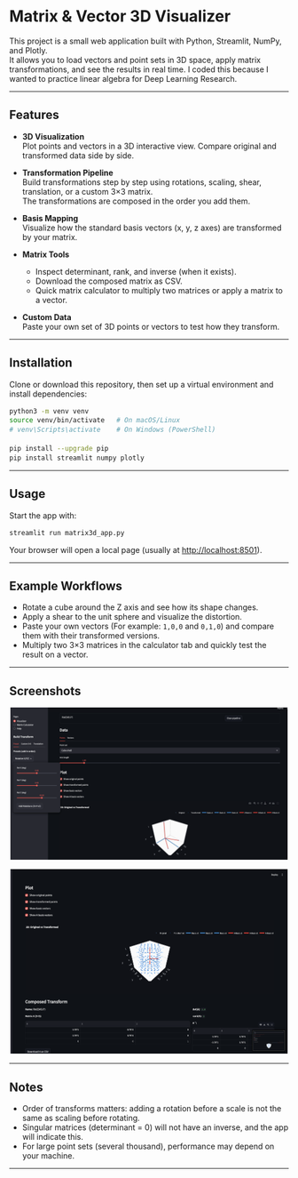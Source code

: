 
# Matrix & Vector 3D Visualizer

This project is a small web application built with Python, Streamlit, NumPy, and Plotly.  
It allows you to load vectors and point sets in 3D space, apply matrix transformations, and see the results in real time. I coded this because I wanted to practice linear algebra for Deep Learning Research. 

---

## Features

- **3D Visualization**  
  Plot points and vectors in a 3D interactive view. Compare original and transformed data side by side.

- **Transformation Pipeline**  
  Build transformations step by step using rotations, scaling, shear, translation, or a custom 3×3 matrix.  
  The transformations are composed in the order you add them.

- **Basis Mapping**  
  Visualize how the standard basis vectors (x, y, z axes) are transformed by your matrix.

- **Matrix Tools**  
  - Inspect determinant, rank, and inverse (when it exists).  
  - Download the composed matrix as CSV.  
  - Quick matrix calculator to multiply two matrices or apply a matrix to a vector.

- **Custom Data**  
  Paste your own set of 3D points or vectors to test how they transform.

---

## Installation

Clone or download this repository, then set up a virtual environment and install dependencies:

```bash
python3 -m venv venv
source venv/bin/activate   # On macOS/Linux
# venv\Scripts\activate    # On Windows (PowerShell)

pip install --upgrade pip
pip install streamlit numpy plotly
````

---

## Usage

Start the app with:

```bash
streamlit run matrix3d_app.py
```

Your browser will open a local page (usually at [http://localhost:8501](http://localhost:8501)).

---

## Example Workflows

* Rotate a cube around the Z axis and see how its shape changes.
* Apply a shear to the unit sphere and visualize the distortion.
* Paste your own vectors (For example: `1,0,0` and `0,1,0`) and compare them with their transformed versions.
* Multiply two 3×3 matrices in the calculator tab and quickly test the result on a vector.

---

## Screenshots

<p align="center">
  <img src="Images/Image1.png" alt="Visualizer example 1" width="500"/>
</p>

<p align="center">
  <img src="Images/Image2.png" alt="Visualizer example 2" width="500"/>
</p>

---

## Notes

* Order of transforms matters: adding a rotation before a scale is not the same as scaling before rotating.
* Singular matrices (determinant = 0) will not have an inverse, and the app will indicate this.
* For large point sets (several thousand), performance may depend on your machine.

---


